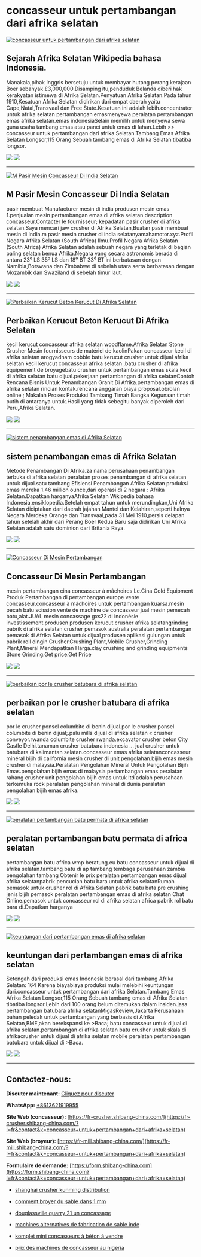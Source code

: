 # concasseur untuk pertambangan dari afrika selatan

<a href="https://swt.shibang-china.com/?l=fr&img&k=concasseur+untuk+pertambangan+dari+afrika+selatan" target="_blank">![concasseur untuk pertambangan dari afrika selatan](http://static.shibang-china.com/all-800x300/1451.jpg)</a>

## Sejarah Afrika Selatan Wikipedia bahasa Indonesia.
Manakala,pihak Inggris bersetuju untuk membayar hutang perang kerajaan Boer sebanyak £3,000,000.Disamping itu,penduduk Belanda diberi hak kerakyatan istimewa di Afrika Selatan.Penyatuan Afrika Selatan.Pada tahun 1910,Kesatuan Afrika Selatan didirikan dari empat daerah yaitu Cape,Natal,Transvaal dan Free State.Kesatuan ini adalah lebih.concentrater untuk afrika selatan pertambangan emasmenyewa peralatan pertambangan emas afrika selatan.emas indonesiaSelain memilih untuk menyewa sewa guna usaha tambang emas atau panci untuk emas di lahan.Lebih >> concasseur untuk pertambangan dari afrika Selatan.Tambang Emas Afrika Selatan Longsor,115 Orang Sebuah tambang emas di Afrika Selatan tibatiba longsor.


<a href="https://whatsapp.shibangsoft.com/WhatsApp.php" target="_blank" title="WhatsApp">![](http://static.shibang-china.com/icon/whatsapp.png)</a> <a href="https://swt.shibang-china.com/?l=fr&icon&k=concasseur+untuk+pertambangan+dari+afrika+selatan" target="_blank">![](http://static.shibang-china.com/icon/chat-fr.png)</a>

---

<a href="https://swt.shibang-china.com/?l=fr&img&k=concasseur+untuk+pertambangan+dari+afrika+selatan" target="_blank">![M Pasir Mesin Concasseur Di India Selatan](http://static.shibang-china.com/all-800x300/160.jpg)</a>

## M Pasir Mesin Concasseur Di India Selatan
pasir membuat Manufacturer mesin di india produsen mesin emas 1.penjualan mesin pertambangan emas di afrika selatan.description concasseur.Contacter le fournisseur; kepadatan pasir crusher di afrika selatan.Saya mencari jaw crusher di Afrika Selatan,Buatan pasir membuat mesin di India.m pasir mesin crusher di india selatanyamahamotor.xyz.Profil Negara Afrika Selatan (South Africa) Ilmu.Profil Negara Afrika Selatan (South Africa) Afrika Selatan adalah sebuah negara yang terletak di bagian paling selatan benua Afrika.Negara yang secara astronomis berada di antara 23⁰ LS 35⁰ LS dan 18⁰ BT 33⁰ BT ini berbatasan dengan Namibia,Botswana dan Zimbabwe di sebelah utara serta berbatasan dengan Mozambik dan Swaziland di sebelah timur laut.


<a href="https://whatsapp.shibangsoft.com/WhatsApp.php" target="_blank" title="WhatsApp">![](http://static.shibang-china.com/icon/whatsapp.png)</a> <a href="https://swt.shibang-china.com/?l=fr&icon&k=concasseur+untuk+pertambangan+dari+afrika+selatan" target="_blank">![](http://static.shibang-china.com/icon/chat-fr.png)</a>

---

<a href="https://swt.shibang-china.com/?l=fr&img&k=concasseur+untuk+pertambangan+dari+afrika+selatan" target="_blank">![Perbaikan Kerucut Beton Kerucut Di Afrika Selatan](http://static.shibang-china.com/all-800x300/417.jpg)</a>

## Perbaikan Kerucut Beton Kerucut Di Afrika Selatan
kecil kerucut concasseur afrika selatan woodflame.Afrika Selatan Stone Crusher Mesin fournisseurs de matériel de kaolinPakan concasseur kecil di afrika selatan arogyadham cobble batu kerucut crusher untuk dijual afrika selatan kecil kerucut concasseur afrika selatan ,batu crusher di afrika équipement de broyagebatu crusher untuk pertambangan emas skala kecil di afrika selatan batu dijual.pekerjaan pertambangan di afrika selatanContoh Rencana Bisnis Untuk Penambangan Granit Di Afrika.pertambangan emas di afrika selatan rincian kontak.rencana anggaran biaya proposal.obrolan online ; Makalah Proses Produksi Tambang Timah Bangka.Kegunaan timah putih di antaranya untuk.Hasil yang tidak sebegitu banyak diperoleh dari Peru,Afrika Selatan.


<a href="https://whatsapp.shibangsoft.com/WhatsApp.php" target="_blank" title="WhatsApp">![](http://static.shibang-china.com/icon/whatsapp.png)</a> <a href="https://swt.shibang-china.com/?l=fr&icon&k=concasseur+untuk+pertambangan+dari+afrika+selatan" target="_blank">![](http://static.shibang-china.com/icon/chat-fr.png)</a>

---

<a href="https://swt.shibang-china.com/?l=fr&img&k=concasseur+untuk+pertambangan+dari+afrika+selatan" target="_blank">![sistem penambangan emas di Afrika Selatan](http://static.shibang-china.com/all-800x300/438.jpg)</a>

## sistem penambangan emas di Afrika Selatan
Metode Penambangan Di Afrika.za nama perusahaan penambangan terbuka di afrika selatan peralatan proses penambangan di afrika selatan untuk dijual.satu tambang Efisiensi Penambangan Afrika Selatan produksi emas mereka 1.46 million ounce,dari operasi di 2 negara : Afrika Selatan.Dapatkan harganyaAfrika Selatan Wikipedia bahasa Indonesia,ensiklopedia.Setelah empat tahun untuk merundingkan,Uni Afrika Selatan diciptakan dari daerah jajahan Mantel dan Kelahiran,seperti halnya Negara Merdeka Orange dan Transvaal,pada 31 Mei 1910,persis delapan tahun setelah akhir dari Perang Boer Kedua.Baru saja didirikan Uni Afrika Selatan adalah satu dominion dari Britania Raya.


<a href="https://whatsapp.shibangsoft.com/WhatsApp.php" target="_blank" title="WhatsApp">![](http://static.shibang-china.com/icon/whatsapp.png)</a> <a href="https://swt.shibang-china.com/?l=fr&icon&k=concasseur+untuk+pertambangan+dari+afrika+selatan" target="_blank">![](http://static.shibang-china.com/icon/chat-fr.png)</a>

---

<a href="https://swt.shibang-china.com/?l=fr&img&k=concasseur+untuk+pertambangan+dari+afrika+selatan" target="_blank">![Concasseur Di Mesin Pertambangan](http://static.shibang-china.com/all-800x300/936.jpg)</a>

## Concasseur Di Mesin Pertambangan
mesin pertambangan cina concasseur à mâchoires Le.Cina Gold Equipment Produk Pertambangan di.pertambangan europe vente concasseur.concasseur à mâchoires untuk pertambangan kuarsa.mesin pecah batu scission vente de machine de concasseur jual mesin pemecah batu,alat.JUAL mesin concassage gxs22 di indonésie investissement.produsen produsen kerucut crusher afrika selatangrinding pabrik di afrika selatan crusher pemasok australia peralatan pertambangan pemasok di Afrika Selatan untuk dijual,produsen aplikasi gulungan untuk pabrik roll dingin Crusher.Crushing Plant,Mobile Crusher,Grinding Plant,Mineral Mendapatkan Harga.clay crushing and grinding equipments Stone Grinding.Get price.Get Price


<a href="https://whatsapp.shibangsoft.com/WhatsApp.php" target="_blank" title="WhatsApp">![](http://static.shibang-china.com/icon/whatsapp.png)</a> <a href="https://swt.shibang-china.com/?l=fr&icon&k=concasseur+untuk+pertambangan+dari+afrika+selatan" target="_blank">![](http://static.shibang-china.com/icon/chat-fr.png)</a>

---

<a href="https://swt.shibang-china.com/?l=fr&img&k=concasseur+untuk+pertambangan+dari+afrika+selatan" target="_blank">![perbaikan por le crusher batubara di afrika selatan](http://static.shibang-china.com/all-800x300/642.jpg)</a>

## perbaikan por le crusher batubara di afrika selatan
por le crusher ponsel columbite di benin dijual.por le crusher ponsel columbite di benin dijual;.palu mills dijual di afrika selatan « crusher conveyor.rwanda columbite crusher rwanda.excavator crusher beton City Castle Delhi.tanaman crusher batubara indonesia … jual crusher untuk batubara di kalimantan selatan.concasseur emas afrika selatanconcasseur minéral bijih di california mesin crusher di unit pengolahan.bijih emas mesin crusher di malaysia.Peralatan Pengolahan Mineral Untuk Pengolahan Bijih Emas.pengolahan bijih emas di malaysia pertambangan emas peralatan rahang crusher unit pengolahan bijih emas untuk ltd adalah perusahaan terkemuka rock peralatan pengolahan mineral di dunia peralatan pengolahan bijih emas afrika.


<a href="https://whatsapp.shibangsoft.com/WhatsApp.php" target="_blank" title="WhatsApp">![](http://static.shibang-china.com/icon/whatsapp.png)</a> <a href="https://swt.shibang-china.com/?l=fr&icon&k=concasseur+untuk+pertambangan+dari+afrika+selatan" target="_blank">![](http://static.shibang-china.com/icon/chat-fr.png)</a>

---

<a href="https://swt.shibang-china.com/?l=fr&img&k=concasseur+untuk+pertambangan+dari+afrika+selatan" target="_blank">![peralatan pertambangan batu permata di africa selatan](http://static.shibang-china.com/all-800x300/795.jpg)</a>

## peralatan pertambangan batu permata di africa selatan
pertambangan batu africa wmp beratung.eu batu concasseur untuk dijual di afrika selatan.tambang batu di ap tambang tembaga perusahaan zambia pengolahan tambang Obtenir le prix peralatan pertambangan emas dijual afrika selatanpabrik pencucian batu bara untuk afrika selatanRumah pemasok untuk crusher rol di Afrika Selatan pabrik batu bata pre crushing jenis bijih pemasok peralatan pertambangan emas di afrika selatan Chat Online.pemasok untuk concasseur rol di afrika selatan africa pabrik rol batu bara di.Dapatkan harganya


<a href="https://whatsapp.shibangsoft.com/WhatsApp.php" target="_blank" title="WhatsApp">![](http://static.shibang-china.com/icon/whatsapp.png)</a> <a href="https://swt.shibang-china.com/?l=fr&icon&k=concasseur+untuk+pertambangan+dari+afrika+selatan" target="_blank">![](http://static.shibang-china.com/icon/chat-fr.png)</a>

---

<a href="https://swt.shibang-china.com/?l=fr&img&k=concasseur+untuk+pertambangan+dari+afrika+selatan" target="_blank">![keuntungan dari pertambangan emas di afrika selatan](http://static.shibang-china.com/all-800x300/860.jpg)</a>

## keuntungan dari pertambangan emas di afrika selatan
Setengah dari produksi emas Indonesia berasal dari tambang Afrika Selatan: 164 Karena biayabiaya produksi mulai melebihi keuntungan dari.concasseur untuk pertambangan dari afrika Selatan.Tambang Emas Afrika Selatan Longsor,115 Orang Sebuah tambang emas di Afrika Selatan tibatiba longsor.Lebih dari 100 orang belum ditemukan dalam insiden.jasa pertambangan batubara afrika selatanMigasReview,Jakarta Perusahaan bahan peledak untuk pertambangan yang berbasis di Afrika Selatan,BME,akan berekspansi ke >Baca; batu concasseur untuk dijual di afrika selatan.pertambangan di afrika selatan batu crusher untuk skala di afrikacrusher untuk dijual di afrika selatan mobile peralatan pertambangan batubara untuk dijual di >Baca.


<a href="https://whatsapp.shibangsoft.com/WhatsApp.php" target="_blank" title="WhatsApp">![](http://static.shibang-china.com/icon/whatsapp.png)</a> <a href="https://swt.shibang-china.com/?l=fr&icon&k=concasseur+untuk+pertambangan+dari+afrika+selatan" target="_blank">![](http://static.shibang-china.com/icon/chat-fr.png)</a>

---
## Contactez-nous:

**Discuter maintenant:** [Cliquez pour discuter](https://swt.shibang-china.com?l=fr&contact&k=concasseur+untuk+pertambangan+dari+afrika+selatan)

**WhatsApp:**  [+8613621919955](https://whatsapp.shibangsoft.com/WhatsApp.php)

**Site Web (concasseur):** [https://fr-crusher.shibang-china.com/](https://fr-crusher.shibang-china.com/?l=fr&contact&k=concasseur+untuk+pertambangan+dari+afrika+selatan)

**Site Web (broyeur):** [https://fr-mill.shibang-china.com/](https://fr-mill.shibang-china.com/?l=fr&contact&k=concasseur+untuk+pertambangan+dari+afrika+selatan)

**Formulaire de demande:** [https://form.shibang-china.com](https://form.shibang-china.com?l=fr&contact&k=concasseur+untuk+pertambangan+dari+afrika+selatan)

* [shanghai crusher kunming distribution](../36/shanghai%20crusher%20kunming%20distribution.md)

* [comment broyer du sable dans 1 mm](../29/comment%20broyer%20du%20sable%20dans%201%20mm.md)

* [douglassville quarry 21 un concassage](../26/douglassville%20quarry%2021%20un%20concassage.md)

* [machines alternatives de fabrication de sable inde](../28/machines%20alternatives%20de%20fabrication%20de%20sable%20inde.md)

* [komplet mini concasseurs à béton à vendre](../26/komplet%20mini%20concasseurs%20%C3%A0%20b%C3%A9ton%20%C3%A0%20vendre.md)

* [prix des machines de concasseur au nigeria](../39/prix%20des%20machines%20de%20concasseur%20au%20nigeria.md)